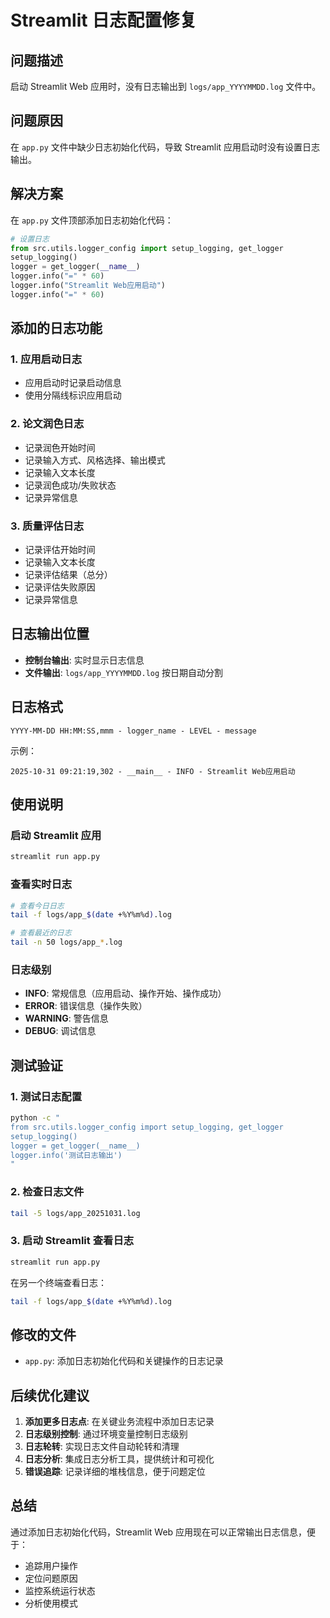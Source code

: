 # Streamlit 日志配置修复

## 问题描述

启动 Streamlit Web 应用时，没有日志输出到 `logs/app_YYYYMMDD.log` 文件中。

## 问题原因

在 `app.py` 文件中缺少日志初始化代码，导致 Streamlit 应用启动时没有设置日志输出。

## 解决方案

在 `app.py` 文件顶部添加日志初始化代码：

```python
# 设置日志
from src.utils.logger_config import setup_logging, get_logger
setup_logging()
logger = get_logger(__name__)
logger.info("=" * 60)
logger.info("Streamlit Web应用启动")
logger.info("=" * 60)
```

## 添加的日志功能

### 1. 应用启动日志
- 应用启动时记录启动信息
- 使用分隔线标识应用启动

### 2. 论文润色日志
- 记录润色开始时间
- 记录输入方式、风格选择、输出模式
- 记录输入文本长度
- 记录润色成功/失败状态
- 记录异常信息

### 3. 质量评估日志
- 记录评估开始时间
- 记录输入文本长度
- 记录评估结果（总分）
- 记录评估失败原因
- 记录异常信息

## 日志输出位置

- **控制台输出**: 实时显示日志信息
- **文件输出**: `logs/app_YYYYMMDD.log` 按日期自动分割

## 日志格式

```
YYYY-MM-DD HH:MM:SS,mmm - logger_name - LEVEL - message
```

示例：
```
2025-10-31 09:21:19,302 - __main__ - INFO - Streamlit Web应用启动
```

## 使用说明

### 启动 Streamlit 应用

```bash
streamlit run app.py
```

### 查看实时日志

```bash
# 查看今日日志
tail -f logs/app_$(date +%Y%m%d).log

# 查看最近的日志
tail -n 50 logs/app_*.log
```

### 日志级别

- **INFO**: 常规信息（应用启动、操作开始、操作成功）
- **ERROR**: 错误信息（操作失败）
- **WARNING**: 警告信息
- **DEBUG**: 调试信息

## 测试验证

### 1. 测试日志配置

```bash
python -c "
from src.utils.logger_config import setup_logging, get_logger
setup_logging()
logger = get_logger(__name__)
logger.info('测试日志输出')
"
```

### 2. 检查日志文件

```bash
tail -5 logs/app_20251031.log
```

### 3. 启动 Streamlit 查看日志

```bash
streamlit run app.py
```

在另一个终端查看日志：
```bash
tail -f logs/app_$(date +%Y%m%d).log
```

## 修改的文件

- `app.py`: 添加日志初始化代码和关键操作的日志记录

## 后续优化建议

1. **添加更多日志点**: 在关键业务流程中添加日志记录
2. **日志级别控制**: 通过环境变量控制日志级别
3. **日志轮转**: 实现日志文件自动轮转和清理
4. **日志分析**: 集成日志分析工具，提供统计和可视化
5. **错误追踪**: 记录详细的堆栈信息，便于问题定位

## 总结

通过添加日志初始化代码，Streamlit Web 应用现在可以正常输出日志信息，便于：
- 追踪用户操作
- 定位问题原因
- 监控系统运行状态
- 分析使用模式

